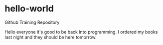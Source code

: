 # hello-world
Github Training Repository

Hello everyone it's good to be back into programming. I ordered my books last night and they should be here tomorrow.
